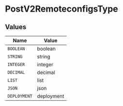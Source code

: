 # PostV2RemoteconfigsType


## Values

| Name         | Value        |
| ------------ | ------------ |
| `BOOLEAN`    | boolean      |
| `STRING`     | string       |
| `INTEGER`    | integer      |
| `DECIMAL`    | decimal      |
| `LIST`       | list         |
| `JSON`       | json         |
| `DEPLOYMENT` | deployment   |